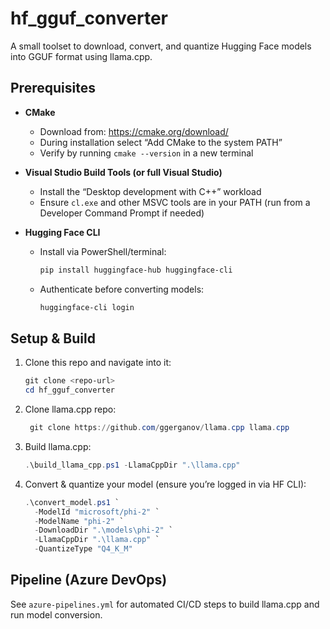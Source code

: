 # hf_gguf_converter

A small toolset to download, convert, and quantize Hugging Face models into GGUF format using llama.cpp.

## Prerequisites

- **CMake**
  - Download from: https://cmake.org/download/
  - During installation select “Add CMake to the system PATH”
  - Verify by running `cmake --version` in a new terminal

- **Visual Studio Build Tools (or full Visual Studio)**
  - Install the “Desktop development with C++” workload
  - Ensure `cl.exe` and other MSVC tools are in your PATH (run from a Developer Command Prompt if needed)

- **Hugging Face CLI**
  - Install via PowerShell/terminal:
    ```powershell
    pip install huggingface-hub huggingface-cli
    ```
  - Authenticate before converting models:
    ```powershell
    huggingface-cli login
    ```

## Setup & Build

1. Clone this repo and navigate into it:
   ```powershell
   git clone <repo-url>
   cd hf_gguf_converter
   ```
2. Clone llama.cpp repo:
   ```powershell
    git clone https://github.com/ggerganov/llama.cpp llama.cpp
   ```

3. Build llama.cpp:
   ```powershell
   .\build_llama_cpp.ps1 -LlamaCppDir ".\llama.cpp"
   ```
4. Convert & quantize your model (ensure you’re logged in via HF CLI):
   ```powershell
   .\convert_model.ps1 `
     -ModelId "microsoft/phi-2" `
     -ModelName "phi-2" `
     -DownloadDir ".\models\phi-2" `
     -LlamaCppDir ".\llama.cpp" `
     -QuantizeType "Q4_K_M"
   ```

## Pipeline (Azure DevOps)

See `azure-pipelines.yml` for automated CI/CD steps to build llama.cpp and run model conversion.

